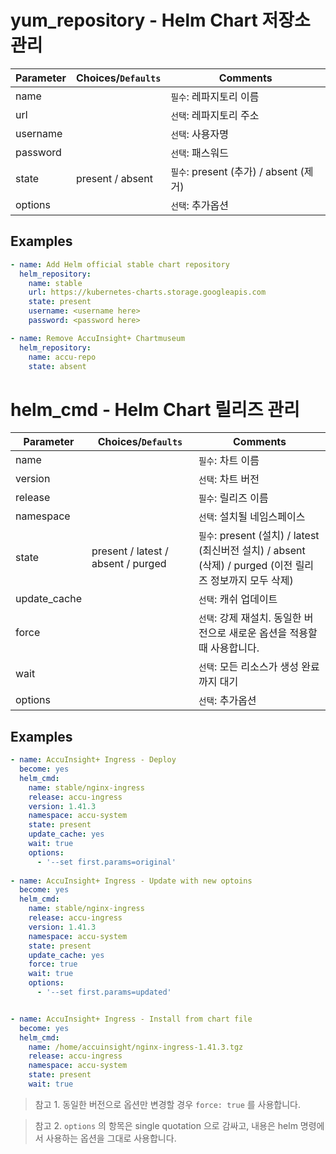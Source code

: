 # yum_repository - Helm Chart 저장소 관리

| Parameter | Choices/`Defaults` | Comments                               |
| --------- | ------------------ | -------------------------------------- |
| name      |                    | `필수`: 레파지토리 이름                |
| url       |                    | `선택`: 레파지토리 주소                |
| username  |                    | `선택`: 사용자명                       |
| password  |                    | `선택`: 패스워드                       |
| state     | present / absent   | `필수`: present (추가) / absent (제거) |
| options   |                    | `선택`: 추가옵션                       |

## Examples

```yaml
- name: Add Helm official stable chart repository
  helm_repository:
    name: stable
    url: https://kubernetes-charts.storage.googleapis.com
    state: present
    username: <username here>
    password: <password here>

- name: Remove AccuInsight+ Chartmuseum
  helm_repository:
    name: accu-repo
    state: absent
```

# helm_cmd - Helm Chart 릴리즈 관리

| Parameter    | Choices/`Defaults`                 | Comments                                                                 |
| ------------ | ---------------------------------- | ------------------------------------------------------------------------ |
| name         |                                    | `필수`: 차트 이름                                                        |
| version      |                                    | `선택`: 차트 버전                                                        |
| release      |                                    | `필수`: 릴리즈 이름                                                      |
| namespace    |                                    | `선택`: 설치될 네임스페이스                                              |
| state        | present / latest / absent / purged | `필수`: present (설치) / latest (최신버전 설치) / absent (삭제) / purged (이전 릴리즈 정보까지 모두 삭제)                                                                 |
| update_cache |                                    | `선택`: 캐쉬 업데이트                                                    |
| force        |                                    | `선택`: 강제 재설치. 동일한 버전으로 새로운 옵션을 적용할 때 사용합니다. |
| wait         |                                    | `선택`: 모든 리소스가 생성 완료까지 대기                                 |
| options      |                                    | `선택`: 추가옵션                                                         |

## Examples
```yaml
- name: AccuInsight+ Ingress - Deploy
  become: yes 
  helm_cmd:
    name: stable/nginx-ingress
    release: accu-ingress
    version: 1.41.3
    namespace: accu-system
    state: present
    update_cache: yes 
    wait: true
    options:
      - '--set first.params=original' 
    
- name: AccuInsight+ Ingress - Update with new optoins
  become: yes 
  helm_cmd:
    name: stable/nginx-ingress
    release: accu-ingress
    version: 1.41.3
    namespace: accu-system
    state: present
    update_cache: yes 
    force: true
    wait: true
    options:
      - '--set first.params=updated'


- name: AccuInsight+ Ingress - Install from chart file
  become: yes 
  helm_cmd:
    name: /home/accuinsight/nginx-ingress-1.41.3.tgz
    release: accu-ingress
    namespace: accu-system
    state: present
    wait: true
```

> 참고 1. 동일한 버전으로 옵션만 변경할 경우 `force: true` 를 사용합니다.

> 참고 2. `options` 의 항목은 single quotation 으로 감싸고, 내용은 helm 명령에서 사용하는 옵션을 그대로 사용합니다.

